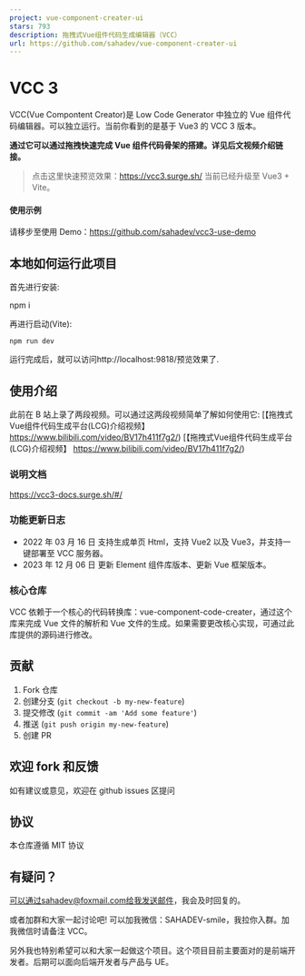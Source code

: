 ```yaml
---
project: vue-component-creater-ui
stars: 793
description: 拖拽式Vue组件代码生成编辑器（VCC）
url: https://github.com/sahadev/vue-component-creater-ui
---
```


VCC 3
=====

VCC(Vue Compontent Creator)是 Low Code Generator 中独立的 Vue 组件代码编辑器。可以独立运行。当前你看到的是基于 Vue3 的 VCC 3 版本。

**通过它可以通过拖拽快速完成 Vue 组件代码骨架的搭建。详见后文视频介绍链接。**

> 点击这里快速预览效果：https://vcc3.surge.sh/ 当前已经升级至 Vue3 + Vite。

#### 使用示例

请移步至使用 Demo：https://github.com/sahadev/vcc3-use-demo

本地如何运行此项目
---------

首先进行安装:

npm i

再进行启动(Vite):

```
npm run dev
```

运行完成后，就可以访问http://localhost:9818/预览效果了.

使用介绍
----

此前在 B 站上录了两段视频。可以通过这两段视频简单了解如何使用它: \[【拖拽式Vue组件代码生成平台(LCG)介绍视频】 https://www.bilibili.com/video/BV17h411f7g2/) \[【拖拽式Vue组件代码生成平台(LCG)介绍视频】 https://www.bilibili.com/video/BV17h411f7g2/)

### 说明文档

https://vcc3-docs.surge.sh/#/

### 功能更新日志

-   2022 年 03 月 16 日 支持生成单页 Html，支持 Vue2 以及 Vue3，并支持一键部署至 VCC 服务器。
-   2023 年 12 月 06 日 更新 Element 组件库版本、更新 Vue 框架版本。

### 核心仓库

VCC 依赖于一个核心的代码转换库：vue-component-code-creater，通过这个库来完成 Vue 文件的解析和 Vue 文件的生成。如果需要更改核心实现，可通过此库提供的源码进行修改。

贡献
--

1.  Fork 仓库
2.  创建分支 (`git checkout -b my-new-feature`)
3.  提交修改 (`git commit -am 'Add some feature'`)
4.  推送 (`git push origin my-new-feature`)
5.  创建 PR

欢迎 fork 和反馈
-----------

如有建议或意见，欢迎在 github issues 区提问

协议
--

本仓库遵循 MIT 协议

有疑问？
----

可以通过sahadev@foxmail.com给我发送邮件，我会及时回复的。

或者加群和大家一起讨论吧! 可以加我微信：SAHADEV-smile，我拉你入群。加我微信时请备注 VCC。

另外我也特别希望可以和大家一起做这个项目。这个项目目前主要面对的是前端开发者。后期可以面向后端开发者与产品与 UE。
